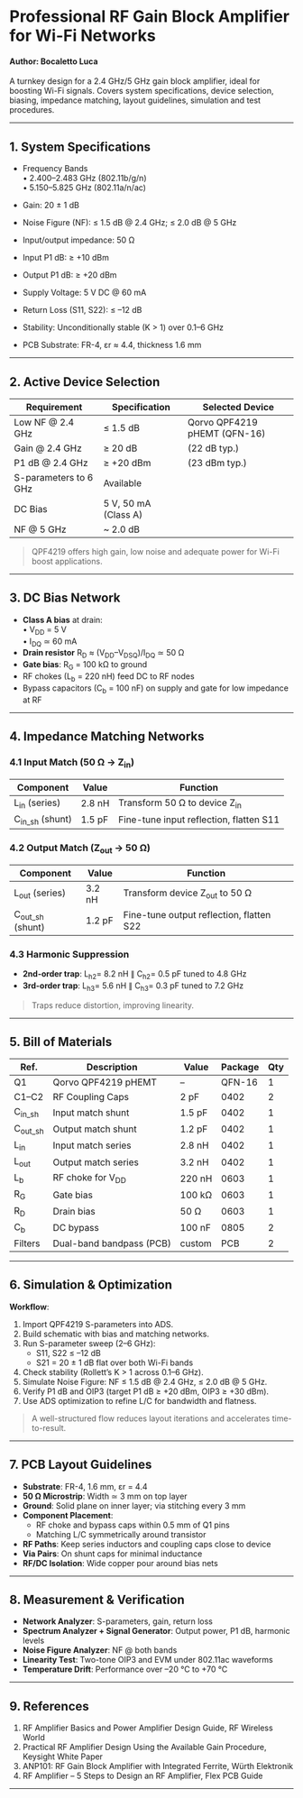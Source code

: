 # Professional RF Gain Block Amplifier for Wi-Fi Networks
#### Author: Bocaletto Luca

A turnkey design for a 2.4 GHz/5 GHz gain block amplifier, ideal for boosting Wi-Fi signals. Covers system specifications, device selection, biasing, impedance matching, layout guidelines, simulation and test procedures.

---

## 1. System Specifications

- Frequency Bands  
  • 2.400–2.483 GHz (802.11b/g/n)  
  • 5.150–5.825 GHz (802.11a/n/ac)  

- Gain: 20 ± 1 dB  
- Noise Figure (NF): ≤ 1.5 dB @ 2.4 GHz; ≤ 2.0 dB @ 5 GHz  
- Input/output impedance: 50 Ω  
- Input P1 dB: ≥ +10 dBm  
- Output P1 dB: ≥ +20 dBm  
- Supply Voltage: 5 V DC @ 60 mA  
- Return Loss (S11, S22): ≤ –12 dB  
- Stability: Unconditionally stable (K > 1) over 0.1–6 GHz  
- PCB Substrate: FR-4, εr ≈ 4.4, thickness 1.6 mm  

---

## 2. Active Device Selection

| Requirement               | Specification                   | Selected Device                        |
|---------------------------|---------------------------------|----------------------------------------|
| Low NF @ 2.4 GHz          | ≤ 1.5 dB                        | Qorvo QPF4219 pHEMT (QFN-16)           |
| Gain @ 2.4 GHz            | ≥ 20 dB                         | (22 dB typ.)                           |
| P1 dB @ 2.4 GHz           | ≥ +20 dBm                       | (23 dBm typ.)                          |
| S-parameters to 6 GHz     | Available                       |                                        |
| DC Bias                   | 5 V, 50 mA (Class A)            |                                        |
| NF @ 5 GHz                | ~ 2.0 dB                        |                                        |

> QPF4219 offers high gain, low noise and adequate power for Wi-Fi boost applications.

---

## 3. DC Bias Network

- **Class A bias** at drain:  
  • V<sub>DD</sub> = 5 V  
  • I<sub>DQ</sub> ≃ 60 mA  
- **Drain resistor** R<sub>D</sub> ≈ (V<sub>DD</sub>–V<sub>DSQ</sub>)/I<sub>DQ</sub> ≃ 50 Ω  
- **Gate bias**: R<sub>G</sub> = 100 kΩ to ground  
- RF chokes (L<sub>b</sub> = 220 nH) feed DC to RF nodes  
- Bypass capacitors (C<sub>b</sub> = 100 nF) on supply and gate for low impedance at RF

---

## 4. Impedance Matching Networks

### 4.1 Input Match (50 Ω → Z<sub>in</sub>)

| Component   | Value   | Function                                                  |
|-------------|---------|-----------------------------------------------------------|
| L<sub>in</sub> (series) | 2.8 nH  | Transform 50 Ω to device Z<sub>in</sub>                   |
| C<sub>in_sh</sub> (shunt) | 1.5 pF | Fine-tune input reflection, flatten S11                   |

### 4.2 Output Match (Z<sub>out</sub> → 50 Ω)

| Component    | Value   | Function                                                 |
|--------------|---------|----------------------------------------------------------|
| L<sub>out</sub> (series) | 3.2 nH  | Transform device Z<sub>out</sub> to 50 Ω                |
| C<sub>out_sh</sub> (shunt)| 1.2 pF | Fine-tune output reflection, flatten S22                  |

### 4.3 Harmonic Suppression

- **2nd-order trap**: L<sub>h2</sub>= 8.2 nH ∥ C<sub>h2</sub>= 0.5 pF tuned to 4.8 GHz  
- **3rd-order trap**: L<sub>h3</sub>= 5.6 nH ∥ C<sub>h3</sub>= 0.3 pF tuned to 7.2 GHz  

> Traps reduce distortion, improving linearity.

---

## 5. Bill of Materials

| Ref.      | Description                    | Value   | Package | Qty |
|-----------|--------------------------------|---------|---------|-----|
| Q1        | Qorvo QPF4219 pHEMT            | –       | QFN-16  | 1   |
| C1–C2     | RF Coupling Caps               | 2 pF    | 0402    | 2   |
| C<sub>in_sh</sub>  | Input match shunt          | 1.5 pF  | 0402    | 1   |
| C<sub>out_sh</sub>  | Output match shunt         | 1.2 pF  | 0402    | 1   |
| L<sub>in</sub>      | Input match series         | 2.8 nH  | 0402    | 1   |
| L<sub>out</sub>     | Output match series        | 3.2 nH  | 0402    | 1   |
| L<sub>b</sub>       | RF choke for V<sub>DD</sub>     | 220 nH  | 0603    | 1   |
| R<sub>G</sub>       | Gate bias                   | 100 kΩ  | 0603    | 1   |
| R<sub>D</sub>       | Drain bias                  | 50 Ω    | 0603    | 1   |
| C<sub>b</sub>       | DC bypass                   | 100 nF  | 0805    | 2   |
| Filters   | Dual-band bandpass (PCB)       | custom  | PCB     | 2   |

---

## 6. Simulation & Optimization

**Workflow**:
1. Import QPF4219 S-parameters into ADS.  
2. Build schematic with bias and matching networks.  
3. Run S-parameter sweep (2–6 GHz):  
   - S11, S22 ≤ –12 dB  
   - S21 = 20 ± 1 dB flat over both Wi-Fi bands  
4. Check stability (Rollett’s K > 1 across 0.1–6 GHz).  
5. Simulate Noise Figure: NF ≤ 1.5 dB @ 2.4 GHz, ≤ 2.0 dB @ 5 GHz.  
6. Verify P1 dB and OIP3 (target P1 dB ≥ +20 dBm, OIP3 ≥ +30 dBm).  
7. Use ADS optimization to refine L/C for bandwidth and flatness.  

> A well-structured flow reduces layout iterations and accelerates time-to-result.

---

## 7. PCB Layout Guidelines

- **Substrate**: FR-4, 1.6 mm, εr = 4.4  
- **50 Ω Microstrip**: Width ≃ 3 mm on top layer  
- **Ground**: Solid plane on inner layer; via stitching every 3 mm  
- **Component Placement**:  
  - RF choke and bypass caps within 0.5 mm of Q1 pins  
  - Matching L/C symmetrically around transistor  
- **RF Paths**: Keep series inductors and coupling caps close to device  
- **Via Pairs**: On shunt caps for minimal inductance  
- **RF/DC Isolation**: Wide copper pour around bias nets  

---

## 8. Measurement & Verification

- **Network Analyzer**: S-parameters, gain, return loss  
- **Spectrum Analyzer + Signal Generator**: Output power, P1 dB, harmonic levels  
- **Noise Figure Analyzer**: NF @ both bands  
- **Linearity Test**: Two-tone OIP3 and EVM under 802.11ac waveforms  
- **Temperature Drift**: Performance over –20 °C to +70 °C  

---

## 9. References

1. RF Amplifier Basics and Power Amplifier Design Guide, RF Wireless World  
2. Practical RF Amplifier Design Using the Available Gain Procedure, Keysight White Paper  
3. ANP101: RF Gain Block Amplifier with Integrated Ferrite, Würth Elektronik  
4. RF Amplifier – 5 Steps to Design an RF Amplifier, Flex PCB Guide  

---
